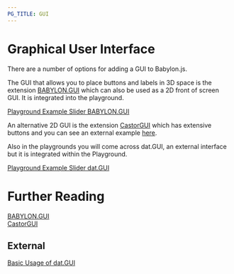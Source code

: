 ```yaml
---
PG_TITLE: GUI
---
```

# Graphical User Interface

There are a number of options for adding a GUI to Babylon.js. 

The GUI that allows you to place buttons and labels in 3D space is the extension [BABYLON.GUI](/how_to/Gui)  which can also be used as a 2D front of screen GUI. It is integrated into the playground.

[Playground Example Slider BABYLON.GUI](https://www.babylonjs-playground.com/#NGS9AU)

An alternative 2D GUI is the extension [CastorGUI](/extensions/CastorGUI) which has extensive buttons and you can see an external example [here](http://www.babylon.actifgames.com/demoCastorGUI/). 

Also in the playgrounds you will come across dat.GUI, an external interface but it is integrated within the Playground. 

[Playground Example Slider dat.GUI](https://www.babylonjs-playground.com/#NGS9AU#1)


# Further Reading

[BABYLON.GUI](/how_to/Gui)  
[CastorGUI](/extensions/CastorGUI)

## External
[Basic Usage of dat.GUI](https://workshop.chromeexperiments.com/examples/gui/#1--Basic-Usage)
